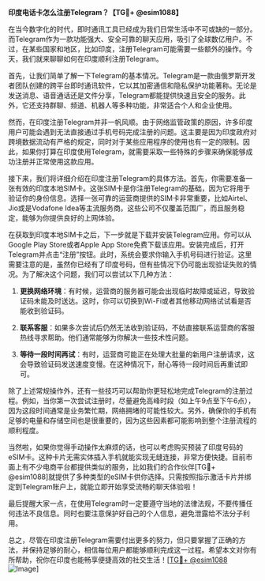 **印度电话卡怎么注册Telegram？【TG💪+ @esim1088】**

在当今数字化的时代，即时通讯工具已经成为我们日常生活中不可或缺的一部分。而Telegram作为一款功能强大、安全可靠的聊天应用，吸引了全球数亿用户。不过，在某些国家和地区，比如印度，注册Telegram可能需要一些额外的操作。今天，我们就来聊聊如何在印度顺利注册Telegram。

首先，让我们简单了解一下Telegram的基本情况。Telegram是一款由俄罗斯开发者团队创建的跨平台即时通讯软件，它以其加密通信和隐私保护功能著称。无论是发送消息、语音通话还是文件分享，Telegram都能提供快速且安全的服务。此外，它还支持群聊、频道、机器人等多种功能，非常适合个人和企业使用。

然而，在印度注册Telegram并非一帆风顺。由于网络监管政策的原因，许多印度用户可能会遇到无法直接通过手机号码完成注册的问题。这主要是因为印度政府对跨境数据流动有严格的规定，同时对于某些应用程序的使用也有一定的限制。因此，如果你打算在印度使用Telegram，就需要采取一些特殊的步骤来确保能够成功注册并正常使用这款应用。

接下来，我们将详细介绍在印度注册Telegram的具体方法。首先，你需要准备一张有效的印度本地SIM卡。这张SIM卡是你注册Telegram的基础，因为它将用于验证你的身份信息。选择一张可靠的运营商提供的SIM卡非常重要，比如Airtel、Jio或是Vodafone Idea等主流服务商。这些公司不仅覆盖范围广，而且服务稳定，能够为你提供良好的上网体验。

在获取到印度本地SIM卡之后，下一步就是下载并安装Telegram应用。你可以从Google Play Store或者Apple App Store免费下载该应用。安装完成后，打开Telegram并点击“注册”按钮。此时，系统会要求你输入手机号码进行验证。这里需要注意的是，虽然你已经有了印度号码，但有些情况下仍可能出现验证失败的情况。为了解决这个问题，我们可以尝试以下几种方法：

1. **更换网络环境**：有时候，运营商的服务器可能会出现临时故障或延迟，导致验证码未能及时送达。这时，你可以切换到Wi-Fi或者其他移动网络试试看是否能收到验证码。
   
2. **联系客服**：如果多次尝试后仍然无法收到验证码，不妨直接联系运营商的客服热线寻求帮助。他们通常能够为你解决一些技术性问题。

3. **等待一段时间再试**：有时，运营商可能正在处理大批量的新用户注册请求，这会导致验证码发送速度变慢。在这种情况下，耐心等待一段时间后再重试即可。

除了上述常规操作外，还有一些技巧可以帮助你更轻松地完成Telegram的注册过程。例如，当你第一次尝试注册时，尽量避免高峰时段（如上午9点至下午6点），因为这段时间通常是业务繁忙期，网络拥堵的可能性较大。另外，确保你的手机有足够的电量和存储空间也是很重要的，因为这些因素都可能影响到整个注册流程的顺利程度。

当然啦，如果你觉得手动操作太麻烦的话，也可以考虑购买预装了印度号码的eSIM卡。这种卡片无需实体插入手机就能实现无缝连接，非常方便快捷。目前市面上有不少电商平台都提供类似的服务，比如我们的合作伙伴[TG💪+ @esim1088]就提供了多种类型的eSIM卡供你选择。只需按照指示激活卡片并绑定到Telegram账户上，就能立即开始享受流畅的聊天体验啦！

最后提醒大家一点，在使用Telegram时一定要遵守当地的法律法规，不要传播任何违法不良信息。同时也要注意保护好自己的个人信息，避免泄露给不法分子利用。

总之，尽管在印度注册Telegram需要付出更多的努力，但只要掌握了正确的方法，并保持足够的耐心，相信每位用户都能够顺利完成这一过程。希望本文对你有所帮助，祝你在印度也能畅享便捷高效的社交生活！[[TG💪+ @esim1088](https://t.me/s/esim1088) ![Image](https://i.postimg.cc/4NQfJmqS/Snipaste-2025-05-13-00-14-12.png)]